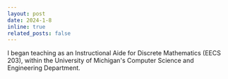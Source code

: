 ```yaml
---
layout: post
date: 2024-1-8
inline: true
related_posts: false
---
```


I began teaching as an Instructional Aide for Discrete Mathematics (EECS 203), within the University of Michigan's Computer Science and Engineering Department.
